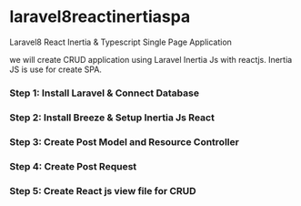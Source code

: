 # laravel8reactinertiaspa
Laravel8 React Inertia &amp; Typescript Single Page Application

we will create CRUD application using Laravel Inertia Js with reactjs. Inertia JS is use for create SPA. 

### Step 1: Install Laravel & Connect Database 
### Step 2: Install Breeze & Setup Inertia Js React
### Step 3: Create Post Model and Resource Controller 
### Step 4: Create Post Request
### Step 5: Create React js view file for CRUD
